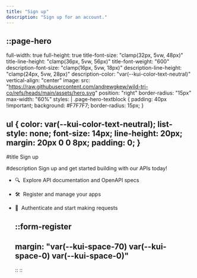 ```yaml
---
title: "Sign up"
description: "Sign up for an account."
---
```


::page-hero
---
full-width: true
full-height: true
title-font-size: "clamp(32px, 5vw, 48px)"
title-line-height: "clamp(36px, 5vw, 56px)"
title-font-weight: "600"
description-font-size: "clamp(16px, 5vw, 18px)"
description-line-height: "clamp(24px, 5vw, 28px)"
description-color: "var(--kui-color-text-neutral)"
vertical-align: "center"
image:
  src: "https://raw.githubusercontent.com/andrewgkew/wild-tri-co/refs/heads/main/assets/hero.svg"
  position: "right"
  border-radius: "15px"
  max-width: "60%"
styles: |
  .page-hero-textblock {
    padding: 40px !important;
    background: #F7F7F7;
    border-radius: 15px;
  }

  ul {
    color: var(--kui-color-text-neutral);
    list-style: none;
    font-size: 14px;
    line-height: 20px;
    margin: 20px 0 0 8px;
    padding: 0;
  }
---
#title
Sign up

#description
Sign up and get started building with our APIs&nbsp;today!

- 🔍 &nbsp;Explore API documentation and OpenAPI specs
- 🛠️ &nbsp;Register and manage your apps
- 🔐 &nbsp;Authenticate and start making requests

  ::form-register
  ---
  margin: "var(--kui-space-70) var(--kui-space-0) var(--kui-space-0)"
  ---
  ::
::

